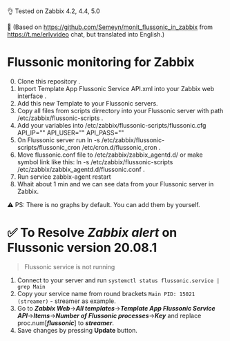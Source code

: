 👌 Tested on Zabbix 4.2, 4.4, 5.0

🤝 (Based on https://github.com/Semeyn/monit_flussonic_in_zabbix from https://t.me/erlyvideo chat, but translated into English.)
# Flussonic monitoring for Zabbix
0. Clone this repository .
1. Import Template App Flussonic Service API.xml into your Zabbix web interface .
2. Add this new Template to your Flussonic servers.
3. Copy all files from scripts dirrectory into your Flussonic server with path /etc/zabbix/flussonic-scripts .
4. Add your variables into /etc/zabbix/flussonic-scripts/flussonic.cfg
API_IP="" 
API_USER=""
API_PASS=""
5. On Flussonic server run ln -s /etc/zabbix/flussonic-scripts/flussonic_cron /etc/cron.d/flussonic_cron .
6. Move flussonic.conf file to /etc/zabbix/zabbix_agentd.d/ or make symbol link like this: ln -s /etc/zabbix/flussonic-scripts /etc/zabbix/zabbix_agentd.d/flussonic.conf .
7. Run service zabbix-agent restart
8. Whait about 1 min and we can see data from your Flussonic server in Zabbix.

⚠️ PS: There is no graphs by default. You can add them by yourself.
# ✅ To Resolve ***Zabbix alert*** on Flussonic version 20.08.1
> Flussonic service is not running
1. Connect to your server and run 
`systemctl status flussonic.service | grep Main`
2. Copy your service name from round brackets  `Main PID: 15021 (streamer)` - streamer as example.
3. Go to ***Zabbix Web***->***All templates***->***Template App Flussonic Service API***->***Items***->***Number of Flussonic processes***->***Key*** and replace proc.num[***flussonic***] to ***streamer***. 
4. Save changes by pressing **Update** button.

